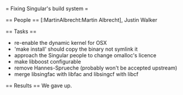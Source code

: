 = Fixing Singular's build system =

== People ==
[:MartinAlbrecht:Martin Albrecht], Justin Walker

== Tasks ==
 * re-enable the dynamic kernel for OSX
 * 'make install' should copy the binary not symlink it
 * approach the Singular people to change omalloc's licence
 * make libboost configurable
 * remove Hannes-Sprueche (probably won't be accepted upstream)
 * merge libsingfac with libfac and libsingcf with libcf

== Results ==
 We gave up.
